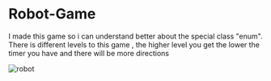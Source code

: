 # Robot-Game 
I made this game so i can understand better about the special class "enum".
There is different levels to this game , the higher level you get the lower the timer you have and there will be more directions 

![robot](https://github.com/mushari44/Robot-Game/assets/82417962/f8fa5314-1b1c-4cf3-b0e2-4cc9feb25134)
